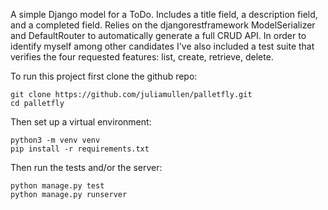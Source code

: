 A simple Django model for a ToDo. Includes a title field, a description field, and a completed field. Relies on the djangorestframework ModelSerializer and DefaultRouter to automatically generate a full CRUD API. In order to identify myself among other candidates I've also included a test suite that verifies the four requested features: list, create, retrieve, delete.

To run this project first clone the github repo:

```
git clone https://github.com/juliamullen/palletfly.git
cd palletfly
```

Then set up a virtual environment:

```
python3 -m venv venv
pip install -r requirements.txt
```

Then run the tests and/or the server:

```
python manage.py test
python manage.py runserver
```
